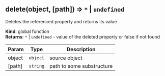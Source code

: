 <a name="delete"></a>
## delete(object, [path]) ⇒ <code>\*</code> &#124; <code>undefined</code>
Deletes the referenced property and returns
its value

**Kind**: global function  
**Returns**: <code>\*</code> &#124; <code>undefined</code> - value of the deleted property or false if not found  

| Param | Type | Description |
| --- | --- | --- |
| object | <code>object</code> | source object |
| [path] | <code>string</code> | path to some substructure |

